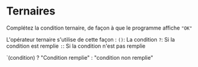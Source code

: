 # Ternaires

Complétez la condition ternaire, de façon à que le programme affiche `"OK"`

L'opérateur ternaire s'utilise de cette façon :
`()`: La condition
`?`: Si la condition est remplie
`:`: Si la condition n'est pas remplie

`(condition) ? "Condition remplie" : "condition non remplie"

